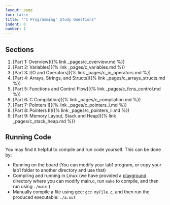 ```yaml
---
layout: page
toc: false
title: "'C Programming' Study Questions"
indent: 0
number: 1
---
```


## Sections
1. [Part 1: Overview]({% link _pages/c_overview.md %})
1. [Part 2: Variables]({% link _pages/c_variables.md %})
1. [Part 3: I/O and Operators]({% link _pages/c_io_operators.md %})
1. [Part 4: Arrays, Strings, and Structs]({% link _pages/c_arrays_structs.md %})
1. [Part 5: Functions and Control Flow]({% link _pages/c_fcns_control.md %})
1. [Part 6: C Compilation]({% link _pages/c_compilation.md %})
1. [Part 7: Pointers I]({% link _pages/c_pointers_i.md %})
1. [Part 8: Pointers II]({% link _pages/c_pointers_ii.md %})
1. [Part 9: Memory Layout, Stack and Heap]({% link _pages/c_stack_heap.md %})

## Running Code
You may find it helpful to compile and run code yourself.  This can be done by:
  * Running on the board (You can modify your lab1 program, or copy your lab1 folder to another directory and use that)
  * Compiling and running in Linux (we have provided a [playground](https://github.com/byu-cpe/ecen330_student/tree/main/playground) directory where you can modify main.c, run `make` to compile, and then run using `./main`.)
  * Manually compile a file using gcc: `gcc myFile.c`, and then run the produced executable: `./a.out`


